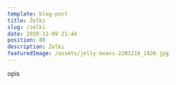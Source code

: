 ```yaml
---
template: blog-post
title: Żelki
slug: /zelki
date: 2020-12-09 21:44
position: 80
description: Żelki
featuredImage: /assets/jelly-beans-2201219_1920.jpg
---
```

opis